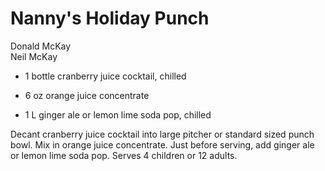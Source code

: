 # Nanny's Holiday Punch

Donald McKay<br/>
Neil McKay

- 1 bottle cranberry juice cocktail, chilled
- 6 oz orange juice concentrate

- 1 L ginger ale or lemon lime soda pop, chilled

Decant cranberry juice cocktail into large pitcher or standard sized punch bowl. Mix in orange juice concentrate. Just before serving, add ginger ale or lemon lime soda pop. Serves 4 children or 12 adults.